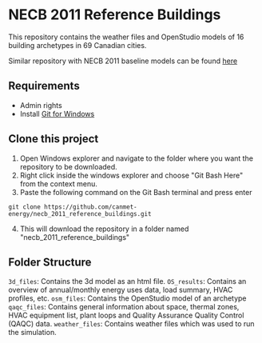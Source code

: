 # NECB 2011 Reference Buildings 

This repository contains the weather files and OpenStudio models of 16 building archetypes in 69 Canadian cities.

Similar repository with NECB 2011 baseline models can be found [here](https://github.com/canmet-energy/necb-2011-baselines)

## Requirements
* Admin rights
* Install [Git for Windows](https://git-scm.com/downloads)

## Clone this project
1.  Open Windows explorer and navigate to the folder where you want the repository to be downloaded.
2.  Right click inside the windows explorer and choose "Git Bash Here" from the context menu.
3.  Paste the following command on the Git Bash terminal and press enter
```
git clone https://github.com/canmet-energy/necb_2011_reference_buildings.git
```
4.  This will download the repository in a folder named "necb_2011_reference_buildings"

## Folder Structure

`3d_files`: Contains the 3d model as an html file.
`OS_results`: Contains an overview of annual/monthly energy uses data, load summary, HVAC profiles, etc.
`osm_files`: Contains the OpenStudio model of an archetype
`qaqc_files`: Contains general information about space, thermal zones, HVAC equipment list, plant loops and Quality Assurance Quality Control (QAQC) data.
`weather_files`: Contains weather files which was used to run the simulation.

